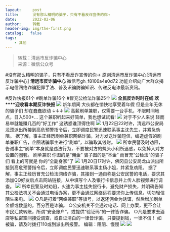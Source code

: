 ```yaml
---
layout:     post
title:      没有那么精明的骗子，只有不看反诈宣传的你→
date:       2022-02-06
author:     转载
header-img: img/the-first.png
catalog:   false
tags:
    - 其他
---
```


<blockquote><p>转载：清远市反诈骗中心<br>
来源：微信公众号</p></blockquote>

#没有那么精明的骗子，只有不看反诈宣传的你→
原创清远市反诈骗中心[清远市反诈骗中心]
**清远市反诈骗中心**
微信号gh_f8106a4e0d72
功能介绍向广大群众揭示电信网络诈骗犯罪手法、普及识骗防骗知识、传递反电诈最新资讯。

#反诈快报61个
#刷单诈骗16个
#冒充公检法诈骗25个
![]({{site.baseurl}}/postimg/3CxTSiafadcic5zyXUfbXLUClzlpaoknCpV4bErPg2kuuS97hoJJbNCtFOVZ9X0j5W26HDaregC5kibiaLGl8CPr9A.gif)
**全民反诈时时在线**
**欢****迎收看本期反诈快报**
![]({{site.baseurl}}/postimg/3CxTSiafadc8a4dOaanVmTQc2uAiapibyibo6OMNFicCLrib6Egdb2RsH9hjvyrgiao0xB2urGRvsQzTWWblUlg0a9xjQ.gif)
新年期间
大伙都在愉快地享受着年假
但是全年无休的骗子们
却在蠢蠢欲动
↓↓↓
![]({{site.baseurl}}/postimg/3CxTSiafadcibcsdJAVefL3VxfiamuxGt0OaOdyYg5NG2LlO6L9sStEtK0ibqDfJ2Qib9q2vBRKbnJEM6Lic9yRsf5CA.png)
高薪刷单兼职，仅需要一台手机，不限时间地点，日入500+...
这个兼职听起来好简单，我也想试试看!
![]({{site.baseurl}}/postimg/oJZWTpJpiaeicqzr8ZF6QQmPsn2NHnHG3CrQicBSpvibgF7X3hLiasiaYzybQliaUP3tNBS9ictYFz5p6RIMqcSqTALBZQ.jpeg)
对于不少人来说
轻而易举就能赚几百的"好工作”
这诱惑谁顶得住啊
![]({{site.baseurl}}/postimg/3CxTSiafadcibcsdJAVefL3VxfiamuxGt0OtPiaw9Pov8WBUJjf7GvePWIU9IfIiaHBO8yNnrHsUqFodHyicWTb7JOUw.jpeg)
1月22日22时许，清远市公安局龙颈派出所接到高危预警指令后，立即调度民警迅速联系事主沈先生，并紧急劝阻。
据了解，事主正经历刷单兼职网络诈骗，对方发送诈骗短信，编造虚假的刷单兼职广告，企图诱骗事主进行“刷单”，以骗取其钱财。
![]({{site.baseurl}}/postimg/3CxTSiafadcibcsdJAVefL3VxfiamuxGt0Osiaz16SYcYuwbE3IN5NYPKllIPLA3P1kqAQp1Ce3icVbSSgKIr1icE3fw.png)
所幸民警及时劝阻，告诫事主“刷单”本身就是违法行为，不要被对方的蝇头小利所迷惑，以免掉入对方设置的圈套。
刷单兼职
你图的是“佣金”
骗子图的是“本金”
而冒充“公检法”的骗子们
看上的可就是
你的“全副身家”了
![]({{site.baseurl}}/postimg/3CxTSiafadcibcsdJAVefL3VxfiamuxGt0OkiaHwneScGvILqlY0CWZfdGcWMma0ICia7AQicr5TvIf7Z2Jl4fjiaREEw.jpeg)
1月20日17时许，佛冈县公安局龙山派出所接到高危预警指令后，立即调度民警迅速联系事主杨小姐，并紧急劝阻。
据了解，事主正经历冒充公检法网络诈骗，其接到一通自称是公安民警的电话，要求其添加QQ好友后点击网站链接，从中填写个人及银行卡信息并上传人脸视频进行调查。
![]({{site.baseurl}}/postimg/3CxTSiafadcibcsdJAVefL3VxfiamuxGt0OkibxmGOiaibFG7G6s7tU8U02jz9qeTzlRxNP9N8MoBoia4oJFtWHQKMQxQ.png)
所幸民警及时劝阻，火速为事主挂失银行卡，避免财产损失，并明确告知其公检法机关不会通过电话办案，更不会通过网络远程要求你上传信息，切勿轻信陌生来电。
![]({{site.baseurl}}/postimg/3CxTSiafadcicSrq1TuCGjeg2XR8pkWTQy35zoTPIMPXzr1WuAj8qB3ZcbcVDsHhONZTzWhicTwzmQkTa4MDFcIyg.png)
○凡是打着“网络兼职”等旗号，以返还佣金为诱饵，然后增加刷单金额或数量的，百分百是诈骗。
○公安机关不会通过电话、网上办案，更不会让市民汇款转账，所谓“安全账户”，或提供“验证码”的一律皆诈骗。
○凡是要求去酒店等私密空间接受调查，或自证清白的一律皆诈骗，只要提到钱，一律不信！
如被骗，请及时拨打110或到派出所报警。
编辑：阻阻、慢慢
![]({{site.baseurl}}/postimg/SUycX2yckdJ5YVVCpDYl0c5CbMTO3KgBTesbSxe5zKHlm2GQsTWAFTgswCXscN6Y9vuJHFcE77orSK7ClzYOdg.jpeg)
![]({{site.baseurl}}/postimg/3CxTSiafadcic5zyXUfbXLUClzlpaoknCpErldQhhamfG7KH1qHGrr3icT9iaAoE1B4noSO7EewO2k8fys5pMuaoog.gif)

